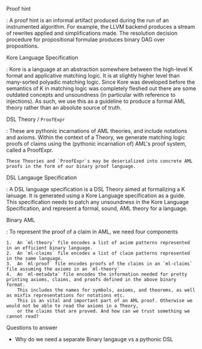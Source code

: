 Proof hint

:   A proof hint is an informal artifact produced during the run of an instrumented algorithm.
    For example, the LLVM backend produces a stream of rewrites applied and simplifications made.
    The resolution decision procedure for propositional formulae produces binary DAG over propositions.


Kore Language Specification

:   Kore is a language at an abstraction somewhere between the high-level K format and applicative matching logic. 
    It is at slightly higher level than many-sorted polyadic matching logic.
    Since Kore was developed before the semantics of K in matching logic was completely fleshed out
    there are some outdated concepts and unsoundness
    (in particular with reference to injections).
    As such, we use this as a guideline to produce a formal AML theory rather than an absolute source of truth.

DSL Theory / `ProofExpr`

:   These are pythonic incarnations of AML theories, and include notations and axioms.
    Within the context of a Theory, we generate matching logic proofs of claims
    using the (pythonic incarnation of) AML's proof system, called a ProofExpr. 

    These Theories and `ProofExpr`s may be deserialized into concrete AML proofs in the form of our binary proof language.

DSL Langauge Specification

:   A DSL language specification is a DSL Theory aimed at formalizing a K lanuage.
    It is generated using a Kore Language specification as a guide.
    This specification needs to patch any unsoundness in the Kore Language Specification,
    and represent a formal, sound, AML theory for a language.


Binary AML

:   To represent the proof of a claim in AML, we need four components

    1.  An `ml-theory` file encodes a list of axiom patterns represented in an efficient binary language.
    2.  An `ml-claims` file encodes a list of claim patterns represented in the same language.
    3.  An `ml-proof` file encodes proofs of the claims in an `ml-claims` file assuming the axioms in an `ml-theory`
    4.  An `ml-metadata` file encodes the information needed for pretty printing axioms, claims, and proofs defined in the above binary format.
        This includes the names for symbols, axioms, and theorems, as well as mixfix representations for notations etc.
        This is an vital and important part of an AML proof. Otherwise we would not be able to read the axioms in a Theory,
        or the claims that are proved. And how can we trust something we cannot read? 


Questions to answer


* Why do we need a separate Binary langauge vs a pythonic DSL
